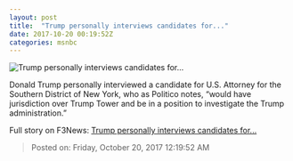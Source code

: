 ```yaml
---
layout: post
title:  "Trump personally interviews candidates for..."
date: 2017-10-20 00:19:52Z
categories: msnbc
---
```


![Trump personally interviews candidates for...](https://media1.s-nbcnews.com/j/MSNBC/Components/Video/201710/2017-10-20T00-19-52-333Z--1280x720.video_1067x600.jpg)

Donald Trump personally interviewed a candidate for U.S. Attorney for the Southern District of New York, who as Politico notes, “would have jurisdiction over Trump Tower and be in a position to investigate the Trump administration.”


Full story on F3News: [Trump personally interviews candidates for...](http://www.f3nws.com/n/YVYxzE)

> Posted on: Friday, October 20, 2017 12:19:52 AM
